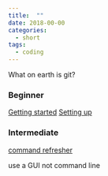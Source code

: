 ```yaml
---
title:  ""
date: 2018-00-00
categories: 
  - short
tags:
  - coding
---
```

What on earth is git?

### Beginner
[Getting started](https://git-scm.com/book/en/v2/Getting-Started-Git-Basics)
[Setting up](https://kbroman.org/github_tutorial/)
### Intermediate
[command refresher](http://rogerdudler.github.io/git-guide/)

use a GUI not command line
